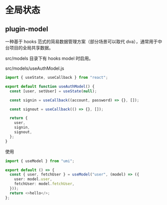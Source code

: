 # 全局状态

## plugin-model

一种基于 hooks 范式的简易数据管理方案（部分场景可以取代 dva），通常用于中台项目的全局共享数据。

src/models 目录下有 hooks model 时启用。

src/models/useAuthModel.js

```ts
import { useState, useCallback } from "react";

export default function useAuthModel() {
  const [user, setUser] = useState(null);

  const signin = useCallback((account, password) => {}, []);

  const signout = useCallback(() => {}, []);

  return {
    user,
    signin,
    signout,
  };
}
```

使用

```ts
import { useModel } from "umi";

export default () => {
  const { user, fetchUser } = useModel("user", (model) => ({
    user: model.user,
    fetchUser: model.fetchUser,
  }));
  return <>hello</>;
};
```
